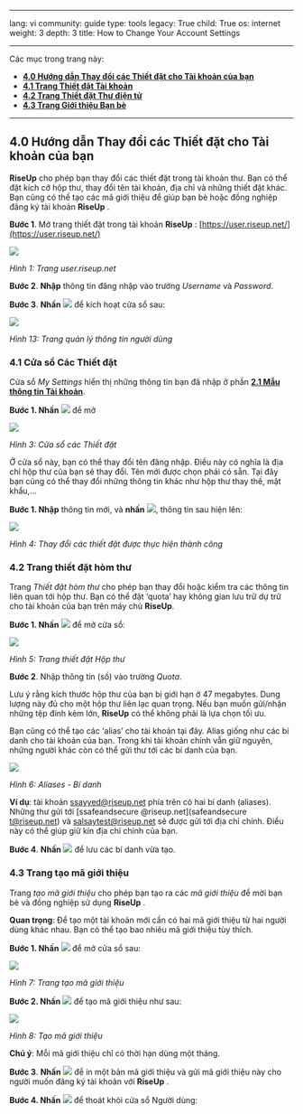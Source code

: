 

---

lang: vi
community: guide
type: tools
legacy: True
child: True
os: internet
weight: 3
depth: 3
title: How to Change Your Account Settings

---

Các mục trong trang này:

- [**4.0 Hướng dẫn Thay đổi các Thiết đặt cho Tài khoản của bạn**](#4.0)
- [**4.1 Trang Thiết đặt Tài khoản**](#4.1)
- [**4.2 Trang Thiết đặt Thư điện tử**](#4.2)
- [**4.3 Trang Giới thiệu Bạn bè**](#4.3)

-------

<a name="4.0"></a>
## 4.0 Hướng dẫn Thay đổi các Thiết đặt cho Tài khoản của bạn ##

**RiseUp** cho phép bạn thay đổi các thiết đặt trong tài khoản thư. Bạn có thể đặt kích cỡ hộp thư, thay đổi tên tài khoản, địa chỉ và những thiết đặt khác. Bạn cũng có thể tạo các mã giới thiệu để giúp bạn bè hoặc đồng nghiệp đăng ký tài khoản **RiseUp** .

**Bước 1**. Mở trang thiết đặt trong tài khoản **RiseUp** : [https://user.riseup.net/](https://user.riseup.net/)

![](/sbox/screen/riseup-vi/25.png)

*Hình 1: Trang user.riseup.net*

**Bước 2**. **Nhập** thông tin đăng nhập vào trường *Username* và *Password*.

**Bước 3**. **Nhấn** ![](/sbox/screen/riseup-vi/26.png) để kích hoạt cửa sổ sau:

![](/sbox/screen/riseup-vi/27.png)

*Hình 13: Trang quản lý thông tin người dùng*

<a name="4.1"></a>
### 4.1 Cửa sổ Các Thiết đặt ###

Cửa sổ *My Settings* hiển thị những thông tin bạn đã nhập ở phần [**2.1 Mẫu thông tin Tài khoản**](/vi/riseup_taotaikhoan).

**Bước 1. Nhấn** ![](/sbox/screen/riseup-vi/28.png) để mở

![](/sbox/screen/riseup-vi/29.png)

*Hình 3: Cửa sổ các Thiết đặt*

Ở cửa sổ này, bạn có thể thay đổi tên đăng nhập. Điều này có nghĩa là địa chỉ hộp thư của bạn sẽ thay đổi. Tên mới được chọn phải có sẵn. Tại đây bạn cũng có thể thay đổi những thông tin khác như hộp thư thay thế, mật khẩu,…

**Bước 1. Nhập** thông tin mới, và **nhấn** ![](/sbox/screen/riseup-vi/30.png), thông tin sau hiện lên:

![](/sbox/screen/riseup-vi/31.png)

*Hình 4: Thay đổi các thiết đặt được thực hiện thành công*

<a name="4.2"></a>
### 4.2 Trang thiết đặt hòm thư ###

Trang *Thiết đặt hòm thư* cho phép bạn thay đổi hoặc kiểm tra các thông tin liên quan tới hộp thư. Bạn có thể đặt ‘quota’ hay không gian lưu trữ dự trữ cho tài khoản của bạn trên máy chủ **RiseUp**.

**Bước 1. Nhấn** ![](/sbox/screen/riseup-vi/32.png) để mở cửa sổ:

![](/sbox/screen/riseup-vi/33.png)

*Hình 5: Trang thiết đặt Hộp thư*

**Bước 2**. Nhập thông tin (số) vào trường *Quota*. 

Lưu ý rằng kích thước hộp thư của bạn bị giới hạn ở 47 megabytes. Dung lượng này đủ cho một hộp thư liên lạc quan trọng. Nếu bạn muốn gửi/nhận những tệp đính kèm lớn, **RiseUp** có thể không phải là lựa chọn tối ưu.

Bạn cũng có thể tạo các ‘alias’ cho tài khoản tại đây. Alias giống như các bí danh cho tài khoản của bạn. Trong khi tài khoản chính vẫn giữ nguyên, những người khác còn có thể gửi thư tới các bí danh của bạn.

![](/sbox/screen/riseup-vi/34.png)

*Hình 6: Aliases - Bí danh*

**Ví dụ**: tài khoản  [ssayyed@riseup.net](mailto:ssayyed@riseup.net) phía trên có hai bí danh (aliases). Những thư gửi tới [ssafeandsecure @riseup.net](safeandsecure t@riseup.net) và [salsaytest@riseup.net](mailto:salsaytest@riseup.net) sẽ được gửi tới địa chỉ chính. Điều này có thể giúp giữ kín địa chỉ chính của bạn.

**Bước 4**. **Nhấn** ![](/sbox/screen/riseup-vi/30.png) để lưu các bí danh vừa tạo.

<a name="4.3"></a>
### 4.3 Trang tạo mã giới thiệu ###

Trang *tạo mã giới thiệu* cho phép bạn tạo ra các *mã giới thiệu* để mời bạn bè và đồng nghiệp sử dụng **RiseUp** . 

**Quan trọng**: Để tạo một tài khoản mới cần có hai mã giới thiệu từ hai người dùng khác nhau. Bạn có thể tạo bao nhiêu mã giới thiệu tùy thích.

**Bước 1. Nhấn** ![](/sbox/screen/riseup-vi/35.png) để mở cửa sổ sau:

![](/sbox/screen/riseup-vi/36.png)

*Hình 7: Trang tạo mã giới thiệu*

**Bước 2. Nhấn** ![](/sbox/screen/riseup-vi/37.png) để tạo mã giới thiệu như sau:

![](/sbox/screen/riseup-vi/38.png)

*Hình 8: Tạo mã giới thiệu*

**Chú ý**: Mỗi mã giới thiệu chỉ có thời hạn dùng một tháng.

**Bước 3**. **Nhấn** ![](/sbox/screen/riseup-vi/39.png) để in một bản mã giới thiệu và gửi mã giới thiệu này cho người muốn đăng ký tài khoản với **RiseUp** .

**Bước 4. Nhấn** ![](/sbox/screen/riseup-vi/40.png) để thoát khỏi cửa sổ Người dùng:

